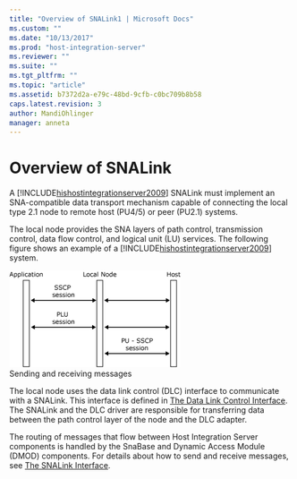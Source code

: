 ```yaml
---
title: "Overview of SNALink1 | Microsoft Docs"
ms.custom: ""
ms.date: "10/13/2017"
ms.prod: "host-integration-server"
ms.reviewer: ""
ms.suite: ""
ms.tgt_pltfrm: ""
ms.topic: "article"
ms.assetid: b7372d2a-e79c-48bd-9cfb-c0bc709b8b58
caps.latest.revision: 3
author: MandiOhlinger
manager: anneta
---
```

# Overview of SNALink
A [!INCLUDE[hishostintegrationserver2009](../core/includes/hishostintegrationserver2009-md.md)] SNALink must implement an SNA-compatible data transport mechanism capable of connecting the local type 2.1 node to remote host (PU4/5) or peer (PU2.1) systems.  
  
 The local node provides the SNA layers of path control, transmission control, data flow control, and logical unit (LU) services. The following figure shows an example of a [!INCLUDE[hishostintegrationserver2009](../core/includes/hishostintegrationserver2009-md.md)] system.  
  
 ![](../core/media/his-32703b.gif "his_32703b")  
Sending and receiving messages  
  
 The local node uses the data link control (DLC) interface to communicate with a SNALink. This interface is defined in [The Data Link Control Interface](../core/data-link-control-interface.md). The SNALink and the DLC driver are responsible for transferring data between the path control layer of the node and the DLC adapter.  
  
 The routing of messages that flow between Host Integration Server components is handled by the SnaBase and Dynamic Access Module (DMOD) components. For details about how to send and receive messages, see [The SNALink Interface](../core/snalink-interface.md).